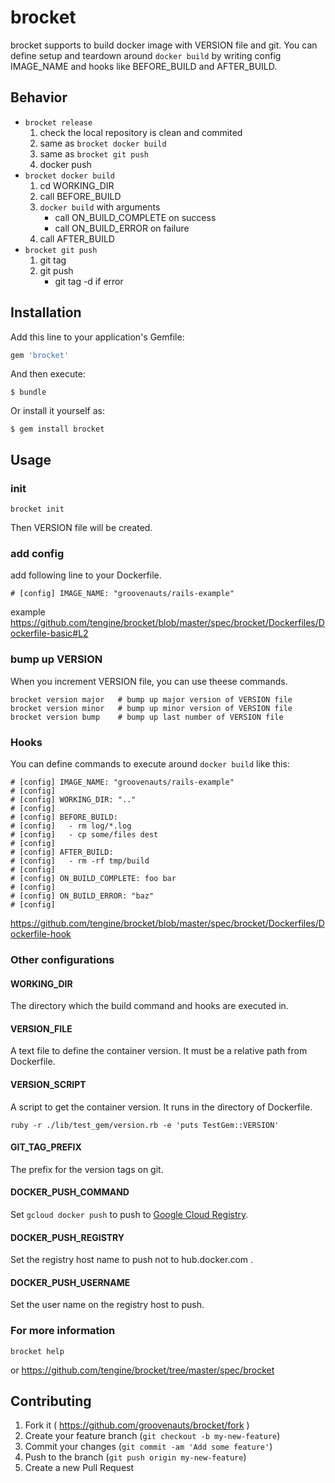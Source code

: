 # brocket

brocket supports to build docker image with VERSION file and git.
You can define setup and teardown around `docker build` by writing
config IMAGE_NAME and hooks like BEFORE_BUILD and AFTER_BUILD.

## Behavior

- `brocket release`
    1. check the local repository is clean and commited
    2. same as `brocket docker build`
    3. same as `brocket git push`
    4. docker push
- `brocket docker build`
    1. cd WORKING_DIR
    2. call BEFORE_BUILD
    3. `docker build` with arguments
        - call ON_BUILD_COMPLETE on success
        - call ON_BUILD_ERROR on failure
    4. call AFTER_BUILD
- `brocket git push`
    1. git tag
    2. git push
        - git tag -d if error

## Installation

Add this line to your application's Gemfile:

```ruby
gem 'brocket'
```

And then execute:

    $ bundle

Or install it yourself as:

    $ gem install brocket

## Usage

### init

```
brocket init
```

Then VERSION file will be created.

### add config

add following line to your Dockerfile.

```
# [config] IMAGE_NAME: "groovenauts/rails-example"
```

example https://github.com/tengine/brocket/blob/master/spec/brocket/Dockerfiles/Dockerfile-basic#L2


### bump up VERSION

When you increment VERSION file, you can use theese commands.

```
brocket version major   # bump up major version of VERSION file
brocket version minor   # bump up minor version of VERSION file
brocket version bump    # bump up last number of VERSION file
```

### Hooks

You can define commands to execute around `docker build` like this:

```
# [config] IMAGE_NAME: "groovenauts/rails-example"
# [config]
# [config] WORKING_DIR: ".."
# [config]
# [config] BEFORE_BUILD:
# [config]   - rm log/*.log
# [config]   - cp some/files dest
# [config]
# [config] AFTER_BUILD:
# [config]   - rm -rf tmp/build
# [config]
# [config] ON_BUILD_COMPLETE: foo bar
# [config]
# [config] ON_BUILD_ERROR: "baz"
# [config]
```

https://github.com/tengine/brocket/blob/master/spec/brocket/Dockerfiles/Dockerfile-hook

### Other configurations

#### WORKING_DIR

The directory which the build command and hooks are executed in.

#### VERSION_FILE

A text file to define the container version. It must be a relative path from Dockerfile.

#### VERSION_SCRIPT

A script to get the container version. It runs in the directory of Dockerfile.

`ruby -r ./lib/test_gem/version.rb -e 'puts TestGem::VERSION'`

#### GIT_TAG_PREFIX

The prefix for the version tags on git.

#### DOCKER_PUSH_COMMAND

Set `gcloud docker push` to push to [Google Cloud Registry](https://cloud.google.com/container-registry/docs/).

#### DOCKER_PUSH_REGISTRY

Set the registry host name to push not to hub.docker.com .

#### DOCKER_PUSH_USERNAME

Set the user name on the registry host to push.


### For more information

```
brocket help
```

or https://github.com/tengine/brocket/tree/master/spec/brocket



## Contributing

1. Fork it ( https://github.com/groovenauts/brocket/fork )
2. Create your feature branch (`git checkout -b my-new-feature`)
3. Commit your changes (`git commit -am 'Add some feature'`)
4. Push to the branch (`git push origin my-new-feature`)
5. Create a new Pull Request
